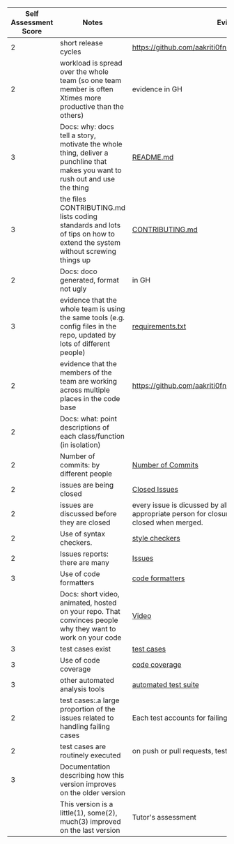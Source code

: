 |Self Assessment Score|Notes| Evidence|
|-|-----|---------|
|2| short release cycles|https://github.com/aakriti0fnu/cheapBuy/graphs/contributors|
|2| workload is spread over the whole team (so one team member is often Xtimes more productive than the others)|evidence in GH|
|3| Docs: why: docs tell a story, motivate the whole thing, deliver a punchline that makes you want to rush out and use the thing |[README.md](https://github.com/aakriti0fnu/cheapBuy/blob/main/README.md)|
|3|the files CONTRIBUTING.md lists coding standards and lots of tips on how to extend the system without screwing things up  |[CONTRIBUTING.md](https://github.com/aakriti0fnu/cheapBuy/blob/main/CONTRIBUTING.md)|
|2|Docs: doco generated, format not ugly  |in GH|
|3|evidence that the whole team is using the same tools (e.g. config files in the repo, updated by lots of different people) |[requirements.txt](https://github.com/aakriti0fnu/cheapBuy/blob/main/requirements.txt)|
|2|evidence that the members of the team are working across multiple places in the code base |https://github.com/aakriti0fnu/cheapBuy/graphs/contributors|
|2|Docs: what: point descriptions of each class/function (in isolation) | |
|2|Number of commits: by different people  |[Number of Commits](https://github.com/aakriti0fnu/cheapBuy/graphs/commit-activity)|
|2|issues are being closed |[Closed Issues](https://github.com/aakriti0fnu/cheapBuy/issues?q=is%3Aissue+is%3Aclosed)|
|2|issues are discussed before they are closed | every issue is dicussed by all, then assigned to one appropriate person for closure. The issue is tied to a PR and closed when merged.|
|2|Use of syntax checkers. |[style checkers](https://github.com/aakriti0fnu/cheapBuy/blob/main/.github/workflows/style_checker.yml)|
|2|Issues reports: there are many |[Issues](https://github.com/aakriti0fnu/cheapBuy/issues)|
|3|Use of code formatters|[code formatters](https://github.com/aakriti0fnu/cheapBuy/blob/main/.github/workflows/code_formatter.yml)|
||Docs: short video, animated, hosted on your repo. That convinces people why they want to work on your code|[Video]()|
|3|test cases exist |[test cases](https://github.com/aakriti0fnu/cheapBuy/tree/main/tests)|
|3|Use of code coverage |[code coverage](https://github.com/aakriti0fnu/cheapBuy/blob/main/.github/workflows/lint_test_cov.yml)|
|3|other automated analysis tools |[automated test suite](https://github.com/aakriti0fnu/cheapBuy/blob/main/.github/workflows/lint_test_cov.yml)|
|2|test cases:.a large proportion of the issues related to handling failing cases |Each test accounts for failing scenarios|
|2|test cases are routinely executed |on push or pull requests, tests are run |
|3|Documentation describing how this version improves on the older version||
||This version is a little(1), some(2), much(3) improved on the last version|Tutor's assessment| 
